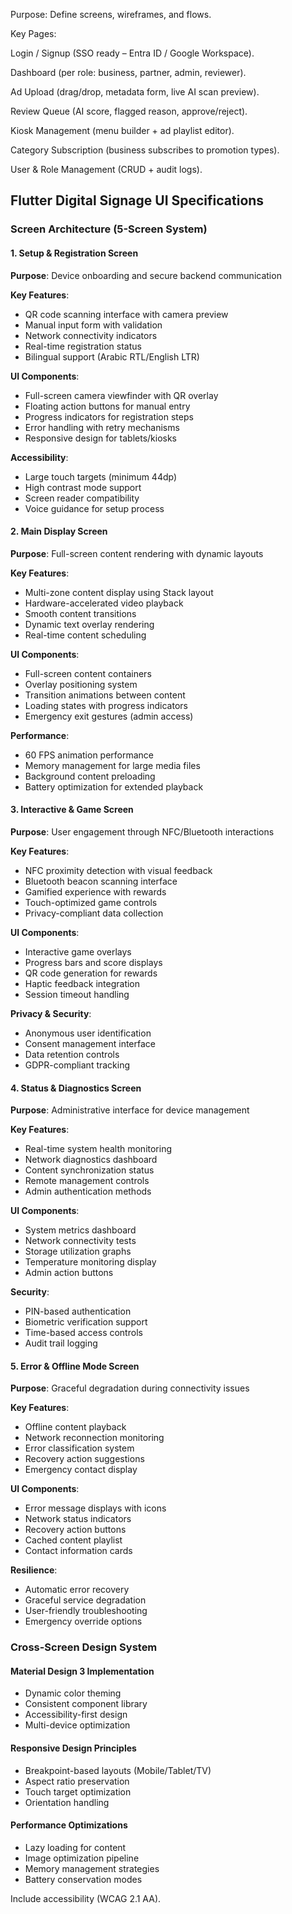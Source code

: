Purpose: Define screens, wireframes, and flows.

Key Pages:

Login / Signup (SSO ready – Entra ID / Google Workspace).

Dashboard (per role: business, partner, admin, reviewer).

Ad Upload (drag/drop, metadata form, live AI scan preview).

Review Queue (AI score, flagged reason, approve/reject).

Kiosk Management (menu builder + ad playlist editor).

Category Subscription (business subscribes to promotion types).

User & Role Management (CRUD + audit logs).

## Flutter Digital Signage UI Specifications

### Screen Architecture (5-Screen System)

#### 1. Setup & Registration Screen
**Purpose**: Device onboarding and secure backend communication

**Key Features**:
- QR code scanning interface with camera preview
- Manual input form with validation
- Network connectivity indicators
- Real-time registration status
- Bilingual support (Arabic RTL/English LTR)

**UI Components**:
- Full-screen camera viewfinder with QR overlay
- Floating action buttons for manual entry
- Progress indicators for registration steps
- Error handling with retry mechanisms
- Responsive design for tablets/kiosks

**Accessibility**:
- Large touch targets (minimum 44dp)
- High contrast mode support
- Screen reader compatibility
- Voice guidance for setup process

#### 2. Main Display Screen
**Purpose**: Full-screen content rendering with dynamic layouts

**Key Features**:
- Multi-zone content display using Stack layout
- Hardware-accelerated video playback
- Smooth content transitions
- Dynamic text overlay rendering
- Real-time content scheduling

**UI Components**:
- Full-screen content containers
- Overlay positioning system
- Transition animations between content
- Loading states with progress indicators
- Emergency exit gestures (admin access)

**Performance**:
- 60 FPS animation performance
- Memory management for large media files
- Background content preloading
- Battery optimization for extended playback

#### 3. Interactive & Game Screen
**Purpose**: User engagement through NFC/Bluetooth interactions

**Key Features**:
- NFC proximity detection with visual feedback
- Bluetooth beacon scanning interface
- Gamified experience with rewards
- Touch-optimized game controls
- Privacy-compliant data collection

**UI Components**:
- Interactive game overlays
- Progress bars and score displays
- QR code generation for rewards
- Haptic feedback integration
- Session timeout handling

**Privacy & Security**:
- Anonymous user identification
- Consent management interface
- Data retention controls
- GDPR-compliant tracking

#### 4. Status & Diagnostics Screen
**Purpose**: Administrative interface for device management

**Key Features**:
- Real-time system health monitoring
- Network diagnostics dashboard
- Content synchronization status
- Remote management controls
- Admin authentication methods

**UI Components**:
- System metrics dashboard
- Network connectivity tests
- Storage utilization graphs
- Temperature monitoring display
- Admin action buttons

**Security**:
- PIN-based authentication
- Biometric verification support
- Time-based access controls
- Audit trail logging

#### 5. Error & Offline Mode Screen
**Purpose**: Graceful degradation during connectivity issues

**Key Features**:
- Offline content playback
- Network reconnection monitoring
- Error classification system
- Recovery action suggestions
- Emergency contact display

**UI Components**:
- Error message displays with icons
- Network status indicators
- Recovery action buttons
- Cached content playlist
- Contact information cards

**Resilience**:
- Automatic error recovery
- Graceful service degradation
- User-friendly troubleshooting
- Emergency override options

### Cross-Screen Design System

#### Material Design 3 Implementation
- Dynamic color theming
- Consistent component library
- Accessibility-first design
- Multi-device optimization

#### Responsive Design Principles
- Breakpoint-based layouts (Mobile/Tablet/TV)
- Aspect ratio preservation
- Touch target optimization
- Orientation handling

#### Performance Optimizations
- Lazy loading for content
- Image optimization pipeline
- Memory management strategies
- Battery conservation modes

Include accessibility (WCAG 2.1 AA).